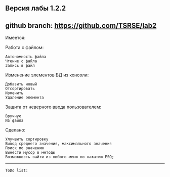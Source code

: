 Версия лабы 1.2.2
----------------------------------------------------------------------------------
github branch: https://github.com/TSRSE/lab2
----------------------------------------------------------------------------------
Имеется:

Работа с файлом:

    Автономность файла
    Чтение с файла
    Запись в файл
      
Изменение элементов БД из консоли:

    Добавить новый
    Отсортировать
    Изменить
    Удаление элемента

Защита от неверного ввода пользователем:

    Вручную
    Из файла
		
Сделано:
	
    Улучшить сортировку
    Вывод среднего значения, максимального значения
    Поиск по значению
	Вынести мусор в методы
	Возможность выйти из любого меню по нажатию ESQ; 
----------------------------------------------------------------------------------
	ToDo list:
		
		
